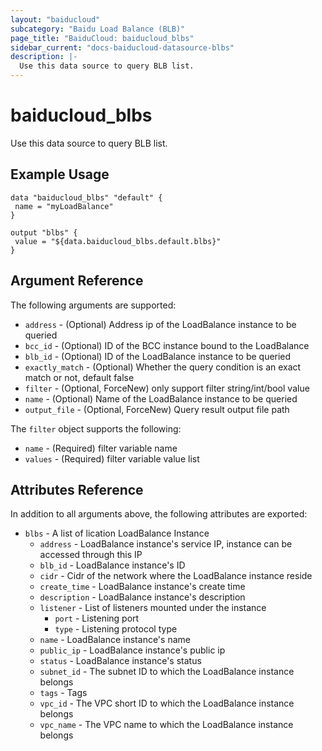 ```yaml
---
layout: "baiducloud"
subcategory: "Baidu Load Balance (BLB)"
page_title: "BaiduCloud: baiducloud_blbs"
sidebar_current: "docs-baiducloud-datasource-blbs"
description: |-
  Use this data source to query BLB list.
---
```


# baiducloud_blbs

Use this data source to query BLB list.

## Example Usage

```hcl
data "baiducloud_blbs" "default" {
 name = "myLoadBalance"
}

output "blbs" {
 value = "${data.baiducloud_blbs.default.blbs}"
}
```

## Argument Reference

The following arguments are supported:

* `address` - (Optional) Address ip of the LoadBalance instance to be queried
* `bcc_id` - (Optional) ID of the BCC instance bound to the LoadBalance
* `blb_id` - (Optional) ID of the LoadBalance instance to be queried
* `exactly_match` - (Optional) Whether the query condition is an exact match or not, default false
* `filter` - (Optional, ForceNew) only support filter string/int/bool value
* `name` - (Optional) Name of the LoadBalance instance to be queried
* `output_file` - (Optional, ForceNew) Query result output file path

The `filter` object supports the following:

* `name` - (Required) filter variable name
* `values` - (Required) filter variable value list

## Attributes Reference

In addition to all arguments above, the following attributes are exported:

* `blbs` - A list of lication LoadBalance Instance
  * `address` - LoadBalance instance's service IP, instance can be accessed through this IP
  * `blb_id` - LoadBalance instance's ID
  * `cidr` - Cidr of the network where the LoadBalance instance reside
  * `create_time` - LoadBalance instance's create time
  * `description` - LoadBalance instance's description
  * `listener` - List of listeners mounted under the instance
    * `port` - Listening port
    * `type` - Listening protocol type
  * `name` - LoadBalance instance's name
  * `public_ip` - LoadBalance instance's public ip
  * `status` - LoadBalance instance's status
  * `subnet_id` - The subnet ID to which the LoadBalance instance belongs
  * `tags` - Tags
  * `vpc_id` - The VPC short ID to which the LoadBalance instance belongs
  * `vpc_name` - The VPC name to which the LoadBalance instance belongs



